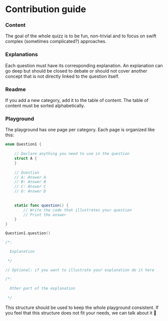 # Contribution guide

### Content

The goal of the whole quizz is to be fun, non-trivial and to focus on swift complex (sometimes complicated?) approaches.

### Explanations

Each question must have its corresponding explanation. 
An explanation can go deep but should be closed to debate or should not cover another concept that is not directly linked to the question itself.

### Readme

If you add a new category, add it to the table of content.
The table of content must be sorted alphabetically.

### Playground

The playground has one page per category.
Each page is organized like this:

```swift
enum Question1 {
    
    // Declare anything you need to use in the question
    struct A {
    }
    
    // Question
    // A: Answer A
    // B: Answer B
    // C: Answer C
    // D: Answer D
    
    
    static func question() {
        // Write the code that illustrates your question
        // Print the answer
    }
}

Question1.question()

/*:

  Explanation
 
 */

// Optional: if you want to illustrate your explanation do it here

/*:
 
  Other part of the explanation
 
 */
```

This structure should be used to keep the whole playground consistent.
If you feel that this structure does not fit your needs, we can talk about it 🙂
